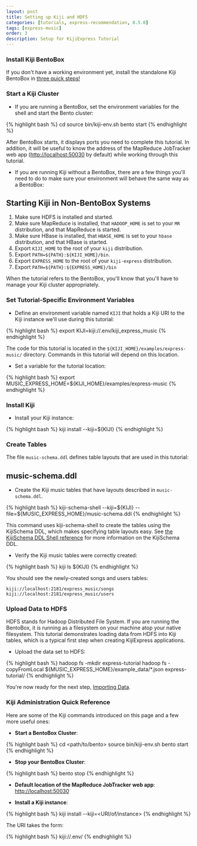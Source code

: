 ```yaml
---
layout: post
title: Setting up Kiji and HDFS
categories: [tutorials, express-recommendation, 0.5.0]
tags: [express-music]
order: 3
description: Setup for KijiExpress Tutorial
---
```


### Install Kiji BentoBox

If you don't have a working environment yet, install the standalone Kiji BentoBox in [three quick
steps!](http://www.kiji.org/#tryit)

### Start a Kiji Cluster

*  If you are running a BentoBox, set the environment variables for the shell and start the Bento cluster:

<div class="userinput">
{% highlight bash %}
cd <path/to/bento>
source bin/kiji-env.sh
bento start
{% endhighlight %}
</div>


After BentoBox starts, it displays ports you need to complete this tutorial. In addition,
it will be useful to know the address of the MapReduce JobTracker web app
([http://localhost:50030](http://localhost:50030) by default) while working through this tutorial.


*  If you are running Kiji without a BentoBox, there are a few things you'll need to do to
make sure your environment will behave the same way as a BentoBox:


<div id="accordion-container">
  <h2 class="accordion-header">Starting Kiji in Non-BentoBox Systems </h2>
  <div class="accordion-content">
<ol>
<li>Make sure HDFS is installed and started.</li>
<li>Make sure MapReduce is installed, that <code>HADOOP_HOME</code> is set to your
	<code>MR</code> distribution, and that MapReduce is started.</li>
<li>Make sure HBase is installed, that <code>HBASE_HOME</code> is set to your <code>hbase</code>
	distribution, and that HBase is started.</li>
<li>Export <code>KIJI_HOME</code> to the root of your <code>kiji</code> distribution.</li>
<li>Export <code>PATH=${PATH}:${KIJI_HOME}/bin</code>.</li>
<li>Export <code>EXPRESS_HOME</code> to the root of your <code>kiji-express</code> distribution.</li>
<li>Export <code>PATH=${PATH}:${EXPRESS_HOME}/bin</code></li>
</ol>
  </div>
</div>

When the tutorial refers to the BentoBox, you'll know that you'll have to manage your
Kiji cluster appropriately.

### Set Tutorial-Specific Environment Variables

*  Define an environment variable named `KIJI` that holds a Kiji URI to the Kiji
instance we'll use during this tutorial:

<div class="userinput">
{% highlight bash %}
export KIJI=kiji://.env/kiji_express_music
{% endhighlight %}
</div>

The code for this tutorial is located in the `${KIJI_HOME}/examples/express-music/` directory.
Commands in this tutorial will depend on this location.

*  Set a variable for the tutorial location:

<div class="userinput">
{% highlight bash %}
export MUSIC_EXPRESS_HOME=${KIJI_HOME}/examples/express-music
{% endhighlight %}
</div>

### Install Kiji

*  Install your Kiji instance:

<div class="userinput">
{% highlight bash %}
kiji install --kiji=${KIJI}
{% endhighlight %}
</div>

### Create Tables

The file `music-schema.ddl` defines table layouts that are used in this tutorial:
<div id="accordion-container">
  <h2 class="accordion-header"> music-schema.ddl </h2>
  <div class="accordion-content">
    <script src="http://gist-it.appspot.com/github/kijiproject/kiji-express-music/raw/kiji-express-music-0.5.0/src/main/resources/org/kiji/express/music/music-schema.ddl"> </script>
  </div>
</div>

*  Create the Kiji music tables that have layouts described in `music-schema.ddl`.

<div class="userinput">
{% highlight bash %}
kiji-schema-shell --kiji=${KIJI} --file=${MUSIC_EXPRESS_HOME}/music-schema.ddl
{% endhighlight %}
</div>

This command uses kiji-schema-shell
to create the tables using the KijiSchema DDL, which makes specifying table layouts easy.
See [the KijiSchema DDL Shell reference]({{site.userguide_schema_1_0_2}}/schema-shell-ddl-ref)
for more information on the KijiSchema DDL.

*  Verify the Kiji music tables were correctly created:

<div class="userinput">
{% highlight bash %}
kiji ls ${KIJI}
{% endhighlight %}
</div>

You should see the newly-created songs and users tables:

    kiji://localhost:2181/express_music/songs
    kiji://localhost:2181/express_music/users

### Upload Data to HDFS

HDFS stands for Hadoop Distributed File System.  If you are running the BentoBox,
it is running as a filesystem on your machine atop your native filesystem.
This tutorial demonstrates loading data from HDFS into Kiji tables, which is a typical
first step when creating KijiExpress applications.

*  Upload the data set to HDFS:

<div class="userinput">
{% highlight bash %}
hadoop fs -mkdir express-tutorial
hadoop fs -copyFromLocal ${MUSIC_EXPRESS_HOME}/example_data/*.json express-tutorial/
{% endhighlight %}
</div>

You're now ready for the next step, [Importing Data]({{site.tutorial_express_DEVEL}}/express-importing-data).

### Kiji Administration Quick Reference

Here are some of the Kiji commands introduced on this page and a few more useful ones:

+ **Start a BentoBox Cluster**:

{% highlight bash %}
cd <path/to/bento>
source bin/kiji-env.sh
bento start
{% endhighlight %}

+ **Stop your BentoBox Cluster**:

{% highlight bash %}
bento stop
{% endhighlight %}

+ **Default location of the MapReduce JobTracker web app**:
[http://localhost:50030](http://localhost:50030)

+ **Install a Kiji instance**:

{% highlight bash %}
kiji install --kiji=<URI/of/instance>
{% endhighlight %}

The URI takes the form:

{% highlight bash %}
kiji://.env/<instance name>
{% endhighlight %}
